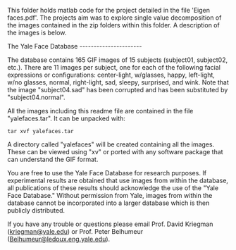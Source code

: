 This folder holds matlab code for the project detailed in the file 'Eigen faces.pdf'.
The projects aim was to explore single value decomposition of the images contained in the zip folders within this folder.
A description of the images is below.

The Yale Face Database
			----------------------

The database contains 165 GIF images of 15 subjects (subject01, 
subject02, etc.).  There are 11 images per subject, one  for each 
of the following facial expressions or configurations: center-light, 
w/glasses, happy, left-light, w/no glasses, normal, right-light, 
sad, sleepy, surprised, and wink.  Note that the image "subject04.sad" 
has been corrupted and has been substituted by "subject04.normal".

All the images including this readme file are contained in the file 
"yalefaces.tar". It can be unpacked with:

    tar xvf yalefaces.tar

A directory called "yalefaces" will be created containing all the images.
These can be viewed using "xv" or ported with any software package that 
can understand the GIF format.

You are free to use the Yale Face Database for research purposes. 
If experimental results are obtained that use images from within the
database, all publications of these results should acknowledge the use
of the "Yale Face Database."  Without permission from Yale, images
from within the database cannot be incorporated into a larger database
which is then publicly distributed.

If you have any trouble or questions please email Prof. David Kriegman
(kriegman@yale.edu) or Prof. Peter Belhumeur (Belhumeur@ledoux.eng.yale.edu).

